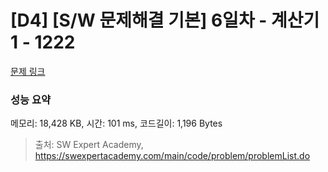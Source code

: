 # [D4] [S/W 문제해결 기본] 6일차 - 계산기1 - 1222 

[문제 링크](https://swexpertacademy.com/main/code/problem/problemDetail.do?contestProbId=AV14mbSaAEwCFAYD) 

### 성능 요약

메모리: 18,428 KB, 시간: 101 ms, 코드길이: 1,196 Bytes



> 출처: SW Expert Academy, https://swexpertacademy.com/main/code/problem/problemList.do